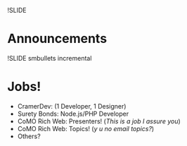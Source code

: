 !SLIDE
# Announcements #

!SLIDE smbullets incremental
# Jobs! #
* CramerDev: (1 Developer, 1 Designer)
* Surety Bonds: Node.js/PHP Developer
* CoMO Rich Web: Presenters! (_This is a job I assure you_)
* CoMO Rich Web: Topics! (_y u no email topics?_)
* Others?
